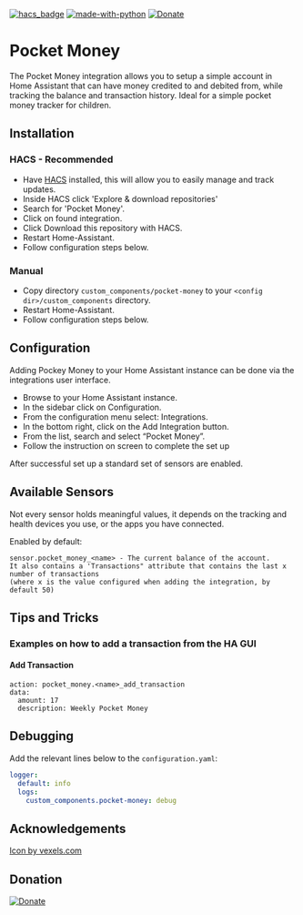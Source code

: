[![hacs_badge](https://img.shields.io/badge/HACS-Default-orange.svg)](https://github.com/hacs/integration)  [![made-with-python](https://img.shields.io/badge/Made%20with-Python-1f425f.svg)](https://www.python.org/) [![Donate](https://img.shields.io/badge/Donate-PayPal-green.svg)](https://paypal.me/samward271)

# Pocket Money
The Pocket Money integration allows you to setup a simple account in Home Assistant that can have money credited to and debited from, while tracking the balance and transaction history.  Ideal for a simple pocket money tracker for children.

## Installation

### HACS - Recommended
- Have [HACS](https://hacs.xyz) installed, this will allow you to easily manage and track updates.
- Inside HACS click 'Explore & download repositories'
- Search for 'Pocket Money'.
- Click on found integration.
- Click Download this repository with HACS.
- Restart Home-Assistant.
- Follow configuration steps below.

### Manual
- Copy directory `custom_components/pocket-money` to your `<config dir>/custom_components` directory.
- Restart Home-Assistant.
- Follow configuration steps below.

## Configuration

Adding Pockey Money to your Home Assistant instance can be done via the integrations user interface.

- Browse to your Home Assistant instance.
- In the sidebar click on Configuration.
- From the configuration menu select: Integrations.
- In the bottom right, click on the Add Integration button.
- From the list, search and select “Pocket Money”.
- Follow the instruction on screen to complete the set up

After successful set up a standard set of sensors are enabled. 

## Available Sensors

Not every sensor holds meaningful values, it depends on the tracking and health devices you use, or the apps you have connected.

Enabled by default:

```text
sensor.pocket_money_<name> - The current balance of the account.
It also contains a 'Transactions" attribute that contains the last x number of transactions
(where x is the value configured when adding the integration, by default 50)
```

## Tips and Tricks

### Examples on how to add a transaction from the HA GUI

#### Add Transaction
```
action: pocket_money.<name>_add_transaction
data:
  amount: 17
  description: Weekly Pocket Money
```

## Debugging

Add the relevant lines below to the `configuration.yaml`:

```yaml
logger:
  default: info
  logs:
    custom_components.pocket-money: debug
```

## Acknowledgements
[Icon by vexels.com](https://www.vexels.com/png-svg/preview/263263/money-business-piggy-bank-icon)

## Donation
[![Donate](https://img.shields.io/badge/Donate-PayPal-green.svg)](https://paypal.me/samward271)
